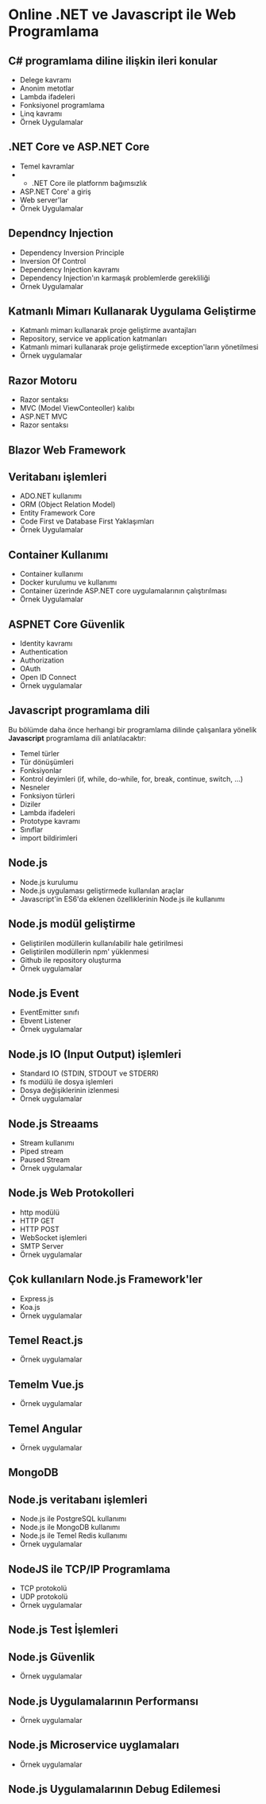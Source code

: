 # Online .NET ve Javascript ile Web Programlama

## C# programlama diline ilişkin ileri konular
+ Delege kavramı
+ Anonim metotlar
+ Lambda ifadeleri
+ Fonksiyonel programlama
+ Linq kavramı
+ Örnek Uygulamalar

## .NET Core ve ASP.NET Core
+ Temel kavramlar
+ + .NET Core ile platfornm bağımsızlık
+ ASP.NET Core' a giriş
+ Web server'lar
+ Örnek Uygulamalar

## Dependncy Injection
+ Dependency Inversion Principle
+ Inversion Of Control
+ Dependency Injection kavramı
+ Dependency Injection'ın karmaşık problemlerde gerekliliği
+ Örnek Uygulamalar

## Katmanlı Mimarı Kullanarak Uygulama Geliştirme
+ Katmanlı mimarı kullanarak proje geliştirme avantajları
+ Repository, service ve application katmanları
+ Katmanlı mimari kullanarak proje geliştirmede exception'ların yönetilmesi
+ Örnek uygulamalar

## Razor Motoru
+ Razor sentaksı
+ MVC (Model ViewConteoller) kalıbı 
+ ASP.NET MVC
+ Razor sentaksı


## Blazor Web Framework


## Veritabanı işlemleri
+ ADO.NET kullanımı
+ ORM (Object Relation Model)
+ Entity Framework Core
+ Code First ve Database First Yaklaşımları
+ Örnek Uygulamalar

## Container Kullanımı
+ Container kullanımı
+ Docker kurulumu ve kullanımı
+ Container üzerinde ASP.NET core uygulamalarının çalıştırılması
+ Örnek Uygulamalar

## ASPNET Core Güvenlik
+ Identity kavramı
+ Authentication
+ Authorization
+ OAuth
+ Open ID Connect
+ Örnek uygulamalar


## Javascript programlama dili
Bu bölümde daha önce herhangi bir programlama dilinde çalışanlara yönelik __Javascript__ programlama dili anlatılacaktır:
+ Temel türler
+ Tür dönüşümleri
+ Fonksiyonlar
+ Kontrol deyimleri (if, while, do-while, for, break, continue, switch, ...)
+ Nesneler
+ Fonksiyon türleri
+ Diziler
+ Lambda ifadeleri
+ Prototype kavramı
+ Sınıflar
+ import bildirimleri

## Node.js
+ Node.js kurulumu 
+ Node.js uygulaması geliştirmede kullanılan araçlar
+ Javascript'in ES6'da eklenen özelliklerinin Node.js ile kullanımı

## Node.js modül geliştirme
+ Geliştirilen modüllerin kullanılabilir hale getirilmesi
+ Geliştirilen modüllerin npm' yüklenmesi
+ Github ile repository oluşturma
+ Örnek uygulamalar

## Node.js Event
+ EventEmitter sınıfı
+ Ebvent Listener
+ Örnek uygulamalar

## Node.js IO (Input Output) işlemleri
+ Standard IO (STDIN, STDOUT ve STDERR)
+ fs modülü ile dosya işlemleri
+ Dosya değişiklerinin izlenmesi
+ Örnek uygulamalar

## Node.js Streaams
+ Stream kullanımı
+ Piped stream
+ Paused Stream
+ Örnek uygulamalar

## Node.js Web Protokolleri
+ http modülü
+ HTTP GET 
+ HTTP POST
+ WebSocket işlemleri
+ SMTP Server
+ Örnek uygulamalar


## Çok kullanılarn Node.js Framework'ler
+ Express.js
+ Koa.js
+ Örnek uygulamalar

## Temel React.js
+ Örnek uygulamalar

## Temelm Vue.js
+ Örnek uygulamalar

## Temel Angular
+ Örnek uygulamalar

## MongoDB


## Node.js veritabanı işlemleri
+ Node.js ile PostgreSQL kullanımı
+ Node.js ile MongoDB kullanımı
+ Node.js ile Temel Redis kullanımı
+ Örnek uygulamalar

## NodeJS ile TCP/IP Programlama
+ TCP protokolü
+ UDP protokolü
+ Örnek uygulamalar

## Node.js Test İşlemleri


## Node.js Güvenlik
+ Örnek uygulamalar

## Node.js Uygulamalarının Performansı

+ Örnek uygulamalar


## Node.js Microservice uyglamaları
+ Örnek uygulamalar

## Node.js Uygulamalarının Debug Edilemesi






